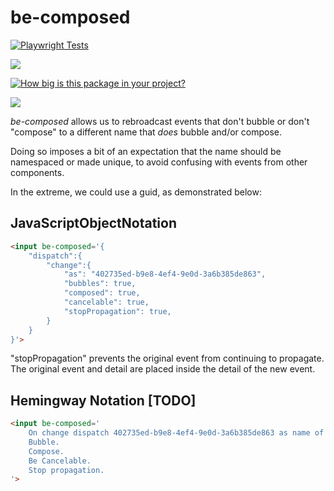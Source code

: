 # be-composed

[![Playwright Tests](https://github.com/bahrus/be-composed/actions/workflows/CI.yml/badge.svg)](https://github.com/bahrus/be-composed/actions/workflows/CI.yml)

<a href="https://nodei.co/npm/be-composed/"><img src="https://nodei.co/npm/be-composed.png"></a>

[![How big is this package in your project?](https://img.shields.io/bundlephobia/minzip/be-composed?style=for-the-badge)](https://bundlephobia.com/result?p=be-composed)

<img src="http://img.badgesize.io/https://cdn.jsdelivr.net/npm/be-composed?compression=gzip">

*be-composed* allows us to rebroadcast events that don't bubble or don't "compose" to a different name that *does* bubble and/or compose.

Doing so imposes a bit of an expectation that the name should be namespaced or made unique, to avoid confusing with events from other components. 

In the extreme, we could use a guid, as demonstrated below: 

## JavaScriptObjectNotation

```html
<input be-composed='{
    "dispatch":{
        "change":{
            "as": "402735ed-b9e8-4ef4-9e0d-3a6b385de863",
            "bubbles": true,
            "composed": true,
            "cancelable": true,
            "stopPropagation": true,
        }
    }
}'>
```

"stopPropagation" prevents the original event from continuing to propagate.  The original event and detail are placed inside the detail of the new event.

## Hemingway Notation [TODO]

```html
<input be-composed='
    On change dispatch 402735ed-b9e8-4ef4-9e0d-3a6b385de863 as name of event.
    Bubble.
    Compose.
    Be Cancelable.
    Stop propagation.
'>
```